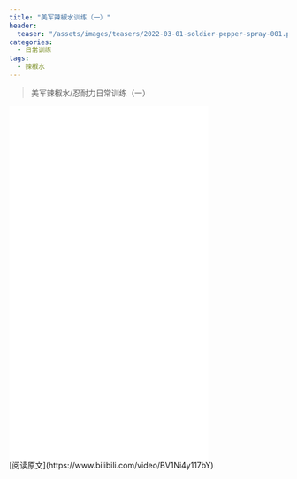 ```yaml
---
title: "美军辣椒水训练（一）"
header:
  teaser: "/assets/images/teasers/2022-03-01-soldier-pepper-spray-001.png"
categories:
  - 日常训练
tags:
  - 辣椒水
---
```


>美军辣椒水/忍耐力日常训练（一）

<iframe width="360px" height="640px" src="//player.bilibili.com/player.html?aid=551984967&bvid=BV1Ni4y117bY&cid=518291433&page=1" scrolling="no" border="0" frameborder="no" framespacing="0" allowfullscreen="true"> </iframe>
<br/>
[阅读原文](https://www.bilibili.com/video/BV1Ni4y117bY)
